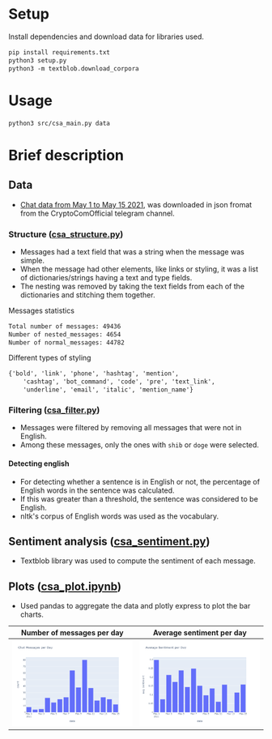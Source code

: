 # Setup
Install dependencies and download data for libraries used.
```
pip install requirements.txt
python3 setup.py
python3 -m textblob.download_corpora
```

# Usage

```
python3 src/csa_main.py data
```

# Brief description

## Data
- [Chat data from May 1 to May 15 2021](/data/chat_data.json), was downloaded in json fromat from the CryptoComOfficial telegram channel.
### Structure ([csa_structure.py](/src/csa_structure.py))
- Messages had a text field that was a string when the message was simple.
- When the message had other elements, like links or styling, it was a list of dictionaries/strings having a text and type fields.
- The nesting was removed by taking the text fields from each of the dictionaries and stitching them together.

Messages statistics

```
Total number of messages: 49436
Number of nested_messages: 4654
Number of normal_messages: 44782
```

Different types of styling
```
{'bold', 'link', 'phone', 'hashtag', 'mention',
    'cashtag', 'bot_command', 'code', 'pre', 'text_link',
    'underline', 'email', 'italic', 'mention_name'}
```
### Filtering ([csa_filter.py](/src/csa_filter.py))
- Messages were filtered by removing all messages that were not in English.
- Among these messages, only the ones with `shib` or `doge` were selected.
#### Detecting english
- For detecting whether a sentence is in English or not, the percentage of English words in the sentence was calculated.
- If this was greater than a threshold, the sentence was considered to be English.
- nltk's corpus of English words was used as the vocabulary.

## Sentiment analysis ([csa_sentiment.py](/src/csa_sentiment.py))
- Textblob library was used to compute the sentiment of each message.

## Plots ([csa_plot.ipynb](/src/csa_plot.ipynb))

- Used pandas to aggregate the data and plotly express to plot the bar charts.

| Number of messages per day | Average sentiment per day |
| ---------------------------| ------------------------- |
|![messages per day](/plots/messages_per_day.png)|![average sentiment per day](/plots/sentiment_per_day.png)|